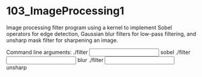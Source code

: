 # 103_ImageProcessing1
Image processing filter program using a kernel to implement Sobel operators for edge detection, Gaussian blur filters for low-pass filtering, and unsharp mask filter for sharpening an image.

Command line arguments:
./filter <input file name> sobel <output file name>
./filter <input file name> blur <kernel size N> <sigma> <output file name>
./filter <input file name> unsharp <kernel size N> <sigma> <alpha>
<output file name>
